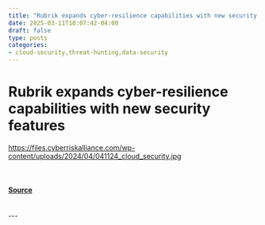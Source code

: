 ```yaml
---
title: "Rubrik expands cyber-resilience capabilities with new security features"
date: 2025-03-11T10:07:42-04:00
draft: false
type: posts
categories: 
- cloud-security,threat-hunting,data-security
---
```

# Rubrik expands cyber-resilience capabilities with new security features
https://files.cyberriskalliance.com/wp-content/uploads/2024/04/041124_cloud_security.jpg
<br/>

<br/>


#### [Source](https://www.scworld.com/brief/rubrik-expands-cyber-resilience-capabilities-with-new-security-features)

<br/>
---
